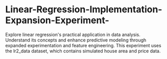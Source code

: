 # Linear-Regression-Implementation-Expansion-Experiment-
 Explore linear regression's practical application in data analysis. Understand its concepts and enhance predictive modeling through expanded experimentation and feature engineering.
This experiment uses the lr2_data dataset, which contains simulated house area and price data.
